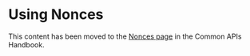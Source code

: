 # Using Nonces

This content has been moved to the [Nonces page](https://developer.wordpress.org/apis/security/nonces/) in the Common APIs Handbook.